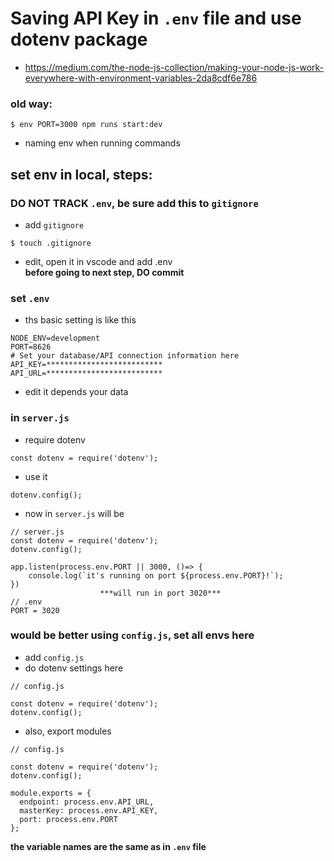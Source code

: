 # Saving API Key in ```.env``` file and use dotenv package
- https://medium.com/the-node-js-collection/making-your-node-js-work-everywhere-with-environment-variables-2da8cdf6e786

### old way:
```$ env PORT=3000 npm runs start:dev```
- naming env when running commands

## set env in local, steps:
### DO NOT TRACK ```.env```, be sure add this to ```gitignore```
- add ```gitignore```
```
$ touch .gitignore
```
- edit, open it in vscode and add .env\
**before going to next step, DO commit**

### set ```.env```
- ths basic setting is like this
```
NODE_ENV=development
PORT=8626
# Set your database/API connection information here
API_KEY=**************************
API_URL=**************************
```
- edit it depends your data

### in ```server.js``` 
- require dotenv
```
const dotenv = require('dotenv');
```
- use it
```
dotenv.config();
```
- now in ```server.js``` will be
```
// server.js
const dotenv = require('dotenv');
dotenv.config(); 

app.listen(process.env.PORT || 3000, ()=> {
    console.log(`it's running on port ${process.env.PORT}!`);
})
                    ***will run in port 3020***
// .env
PORT = 3020
```
### would be better using ```config.js```, set all envs here
- add ```config.js```
- do dotenv settings here
```
// config.js

const dotenv = require('dotenv');
dotenv.config();
```
- also, export modules
```
// config.js

const dotenv = require('dotenv');
dotenv.config();

module.exports = {
  endpoint: process.env.API_URL,
  masterKey: process.env.API_KEY,
  port: process.env.PORT
};
```
**the variable names are the same as in ```.env``` file**








